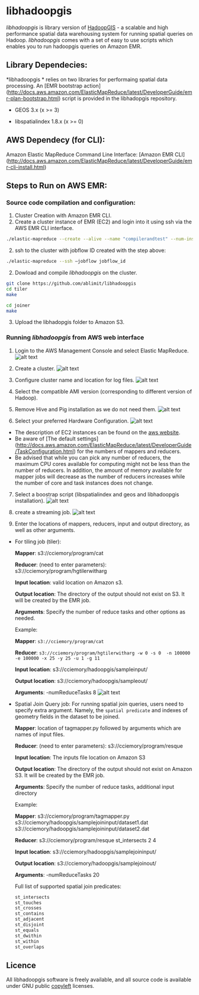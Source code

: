 # libhadoopgis
*libhadoopgis* is library version of [HadoopGIS](https://github.com/Hadoop-GIS/Hadoop-GIS) - a 
scalable and high performance spatial data warehousing system for running spatial queries on 
Hadoop. *libhadoopgis* comes with a set of easy to use scripts which enables you to run 
hadoopgis queries on Amazon EMR.

## Library Dependecies:
*libhadoopgis * relies on two libraries for performaing spatial data processing. An [EMR bootstrap action] (http://docs.aws.amazon.com/ElasticMapReduce/latest/DeveloperGuide/emr-plan-bootstrap.html) script is provided in the libhadopgis repository.

- GEOS 3.x (x >= 3)

- libspatialindex 1.8.x (x >= 0)

## AWS Dependecy (for CLI):
Amazon Elastic MapReduce Command Line Interface: [Amazon EMR CLI] (http://docs.aws.amazon.com/ElasticMapReduce/latest/DeveloperGuide/emr-cli-install.html)

## Steps to Run on AWS EMR:

### Source code compilation and configuration:

1. Cluster Creation with Amazon EMR CLI.
  1. Create a cluster instance of EMR (EC2) and login into it using ssh via the AWS EMR CLI interface.

  ```bash 
  ./elastic-mapreduce --create --alive --name "compilerandtest" --num-instances=1 --master-instance-type=m1.medium
  ```

  2. ssh to the cluster with jobflow ID created with the step above:

  ```bash
  ./elastic-mapreduce --ssh –jobflow jobflow_id
  ```


2. Dowload and compile *libhadoopgis* on the cluster.

  ```bash
  git clone https://github.com/ablimit/libhadoopgis
  cd tiler
  make

  cd joiner
  make
  ```

3. Upload the libhadopgis folder to Amazon S3.


### Running *libhadoopgis* from AWS web interface
1. Login to the AWS Management Console and select Elastic MapReduce.
![alt text](https://github.com/ablimit/libhadoopgis/raw/master/documentation/images/1.png "Select EMR")

2. Create a cluster.
![alt text](https://github.com/ablimit/libhadoopgis/raw/master/documentation/images/2.png "Create a cluster")

3. Configure cluster name and location for log files.
![alt text](https://github.com/ablimit/libhadoopgis/raw/master/documentation/images/3.png "configure cluster")

4. Select the compatible AMI version (corresponding to different version of Hadoop).

5. Remove Hive and Pig installation as we do not need them.
![alt text](https://github.com/ablimit/libhadoopgis/raw/master/documentation/images/5.png "remove hive and pig")

6. Select your preferred Hardware Configuration.
![alt text](https://github.com/ablimit/libhadoopgis/raw/master/documentation/images/6.png "configure hardware")
  * The description of EC2 instances can be found on the [aws website](http://aws.amazon.com/ec2/instance-types/instance-details/).
  * Be aware of [The default settings] (http://docs.aws.amazon.com/ElasticMapReduce/latest/DeveloperGuide/TaskConfiguration.html) for the numbers of mappers and reducers.  
  * Be advised that while you can pick any number of reducers, the maximum CPU cores available for computing might not be less than the number of reducers. In addition, the amount of memory available for mapper jobs will decrease as the number of reducers increases while the number of core and task instances does not change.


7. Select a boostrap script (libspatialindex and geos and libhadoopgis installation).
![alt text](https://github.com/ablimit/libhadoopgis/raw/master/documentation/images/7.png "bootstrap")

8. create a streaming job.
![alt text](https://github.com/ablimit/libhadoopgis/raw/master/documentation/images/8.png "streaming")

9. Enter the locations of mappers, reducers, input and output directory, as well as other arguments.
  * For tiling job (tiler):

    **Mapper**: s3://cciemory/program/cat
    
    **Reducer**: (need to enter parameters): s3://cciemory/program/hgtilerwitharg 
    
    **Input location**: valid location on Amazon s3.
    
    **Output location**: The directory of the output should not exist on S3. It will be created by the EMR job.
    
    **Arguments**: Specify the number of reduce tasks and other options as needed.

    Example:
    
    **Mapper**: `s3://cciemory/program/cat`
    
    **Reducer**: `s3://cciemory/program/hgtilerwitharg -w 0 -s 0  -n 100000 -e 100000 -x 25 -y 25 -u 1 -g 11`
    
    **Input location**: s3://cciemory/hadoopgis/sampleinput/
    
    **Output location**: s3://cciemory/hadoopgis/sampleout/
    
    **Arguments**:  -numReduceTasks 8
![alt text](https://github.com/ablimit/libhadoopgis/raw/master/documentation/images/9.png "tiling job")

  * Spatial Join Query job:
    For running spatial join queries, users need to specify extra argument. Namely, the `spatial predicate` and indexes of geometry fields in the dataset to be joined.
    
    **Mapper**: location of tagmapper.py followed by arguments which are names of input files.
    
    **Reducer**: (need to enter parameters): s3://cciemory/program/resque
    
    **Input location**: The inputs file location on Amazon S3
    
    **Output location**: The directory of the output should not exist on Amazon S3. It will be created by the EMR job.
    
    **Arguments**: Specify the number of reduce tasks, additional input directory

    Example:
    
    **Mapper**: s3://cciemory/program/tagmapper.py s3://cciemory/hadoopgis/samplejoininput/dataset1.dat s3://cciemory/hadoopgis/samplejoininput/dataset2.dat
    
    **Reducer**: s3://cciemory/program/resque st_intersects 2 4
    
    **Input location**: s3://cciemory/hadoopgis/samplejoininput/
    
    **Output location**: s3://cciemory/hadoopgis/samplejoinout/
    
    **Arguments**: -numReduceTasks 20

    Full list of supported spatial join predicates:
    ```bash
    st_intersects
    st_touches
    st_crosses
    st_contains
    st_adjacent
    st_disjoint
    st_equals
    st_dwithin 
    st_within
    st_overlaps
    ```

## Licence
All libhadoopgis software is freely available, and all source code 
is available under GNU public [copyleft](http://www.gnu.org/copyleft/ "copyleft") licenses.

